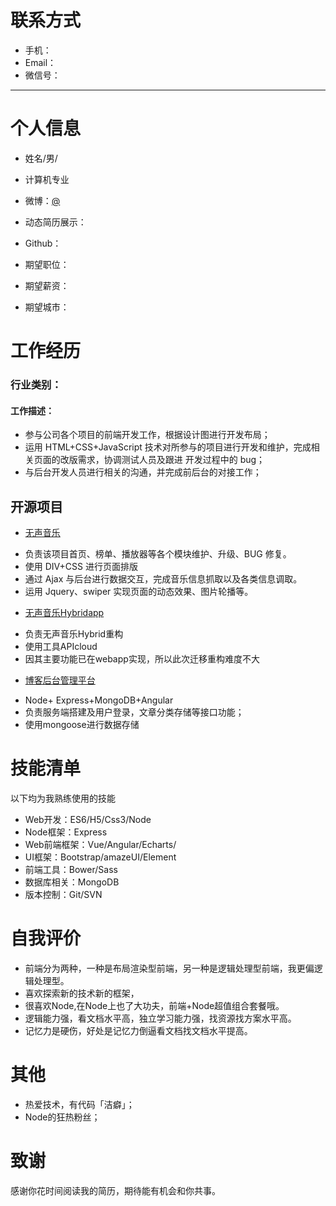 # 联系方式

- 手机：
- Email：
- 微信号：

---

# 个人信息

 - 姓名/男/ 
 - 计算机专业
 - 微博：[@](_)
 - 动态简历展示：
 - Github： 

 - 期望职位：
 - 期望薪资：
 - 期望城市：

# 工作经历

### 行业类别：

#### 工作描述：

- 参与公司各个项目的前端开发工作，根据设计图进行开发布局；
- 运用 HTML+CSS+JavaScript 技术对所参与的项目进行开发和维护，完成相关页面的改版需求，协调测试人员及跟进
开发过程中的 bug；
- 与后台开发人员进行相关的沟通，并完成前后台的对接工作；

## 开源项目
- [无声音乐](https://github.com/faner11/free)
 + 负责该项目首页、榜单、播放器等各个模块维护、升级、BUG 修复。
 + 使用 DIV+CSS 进行页面排版
 + 通过 Ajax 与后台进行数据交互，完成音乐信息抓取以及各类信息调取。
 + 运用 Jquery、swiper 实现页面的动态效果、图片轮播等。
- [无声音乐Hybridapp](https://github.com/faner11/WSHybrid)
 + 负责无声音乐Hybrid重构
 + 使用工具APIcloud
 + 因其主要功能已在webapp实现，所以此次迁移重构难度不大 
- [博客后台管理平台](https://github.com/faner11/Admin)
 + Node+ Express+MongoDB+Angular
 + 负责服务端搭建及用户登录，文章分类存储等接口功能；
 + 使用mongoose进行数据存储

# 技能清单

以下均为我熟练使用的技能

- Web开发：ES6/H5/Css3/Node
- Node框架：Express
- Web前端框架：Vue/Angular/Echarts/
- UI框架：Bootstrap/amazeUI/Element
- 前端工具：Bower/Sass
- 数据库相关：MongoDB
- 版本控制：Git/SVN

# 自我评价
 - 前端分为两种，一种是布局渲染型前端，另一种是逻辑处理型前端，我更偏逻辑处理型。
 - 喜欢探索新的技术新的框架，
 - 很喜欢Node,在Node上也了大功夫，前端+Node超值组合套餐哦。
 - 逻辑能力强，看文档水平高，独立学习能力强，找资源找方案水平高。
 - 记忆力是硬伤，好处是记忆力倒逼看文档找文档水平提高。

# 其他
- 热爱技术，有代码「洁癖」；
- Node的狂热粉丝；

# 致谢
感谢你花时间阅读我的简历，期待能有机会和你共事。
